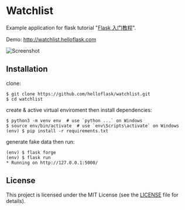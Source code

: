 # Watchlist

Example application for flask tutorial "[Flask 入门教程](https://helloflask.com/book/3)".

Demo: http://watchlist.helloflask.com

![Screenshot](https://helloflask.com/screenshots/watchlist.png)


## Installation

clone:
```
$ git clone https://github.com/helloflask/watchlist.git
$ cd watchlist
```
create & active virtual enviroment then install dependencies:
```
$ python3 -m venv env  # use `python ...` on Windows
$ source env/bin/activate  # use `env\Scripts\activate` on Windows
(env) $ pip install -r requirements.txt
```

generate fake data then run:
```
(env) $ flask forge
(env) $ flask run
* Running on http://127.0.0.1:5000/
```


## License

This project is licensed under the MIT License (see the
[LICENSE](../LICENSE) file for details).
